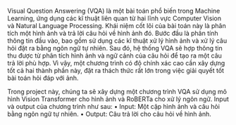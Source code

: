 Visual Question Answering (VQA) là một bài toán phổ biến trong Machine Learning, ứng dụng
các kĩ thuật liên quan từ hai lĩnh vực Computer Vision và Natural Language Processing. Khái niệm cốt
lõi của bài toán này là phân tích một hình ảnh và trả lời câu hỏi về hình ảnh đó. Bước đầu là phân tính
thông tin đầu vào, bao gồm sử dụng các kĩ thuật xử lý hình ảnh và xử lý câu hỏi đặt ra bằng ngôn ngữ
tự nhiên. Sau đó, hệ thống VQA sẽ hợp thông tin thu được từ phân tích hình ảnh và ngữ cảnh của câu
hỏi để tạo ra một câu trả lời phù hợp. Vì vậy, một chương trình có độ chính xác cao cần xây dựng tốt
cả hai thành phần này, đặt ra thách thức rất lớn trong việc giải quyết tốt bài toán hỏi đáp với ảnh.

Trong project này, chúng ta sẽ xây dựng một chương trình VQA sử dụng mô hình Vision Transformer cho hình
ảnh và RoBERTa cho xử lý ngôn ngữ. Input và output của chương trình như sau:
• Input: Một cặp hình ảnh và câu hỏi bằng ngôn ngữ tự nhiên.
• Output: Câu trả lời cho câu hỏi về hình ảnh.
